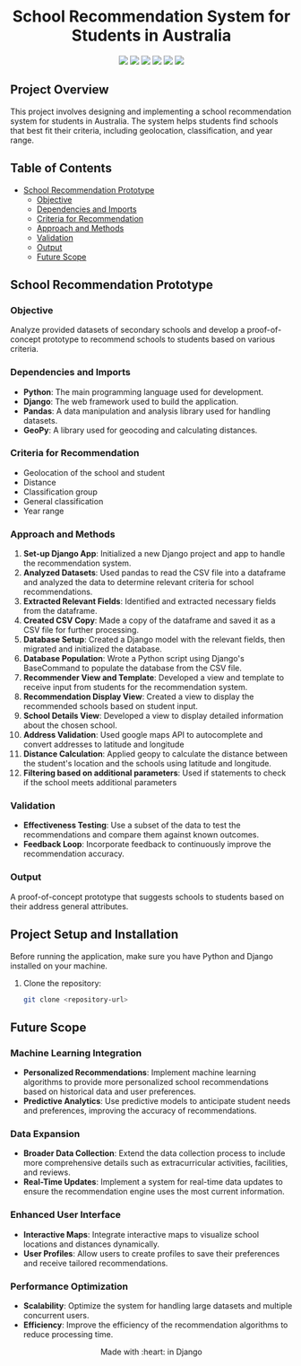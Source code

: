 <h1 align="center">School Recommendation System for Students in Australia</h1>

<div align="center" >
  <img src="https://img.shields.io/badge/made%20by-Katlego%20Leshiba-blue?style=for-the-badge&labelColor=20232a" />
  <img src="https://img.shields.io/badge/Python-20232a?style=for-the-badge&logo=python&labelColor=2e2f38" />
  <img src="https://img.shields.io/badge/Django-20232a?style=for-the-badge&logo=django&labelColor=162e16" />
  <img src="https://img.shields.io/badge/CSS-20232a?style=for-the-badge&logo=css&labelColor=2e2f35" />
  <img src="https://img.shields.io/badge/Pandas-20232a?style=for-the-badge&logo=pandas&labelColor=2e2f38" />
  <img src="https://img.shields.io/badge/GeoPy-20232a?style=for-the-badge&logo=geopy&labelColor=2e2f38" />
</div>

## Project Overview

This project involves designing and implementing a school recommendation system for students in Australia. The system helps students find schools that best fit their criteria, including geolocation, classification, and year range.

## Table of Contents

- [School Recommendation Prototype](#school-recommendation-prototype)
  - [Objective](#objective)
  - [Dependencies and Imports](#dependencies-and-imports)
  - [Criteria for Recommendation](#criteria-for-recommendation)
  - [Approach and Methods](#approach-and-methods)
  - [Validation](#validation)
  - [Output](#output)
  - [Future Scope](#future-scope)

## School Recommendation Prototype

### Objective

Analyze provided datasets of secondary schools and develop a proof-of-concept prototype to recommend schools to students based on various criteria.

### Dependencies and Imports

- **Python**: The main programming language used for development.
- **Django**: The web framework used to build the application.
- **Pandas**: A data manipulation and analysis library used for handling datasets.
- **GeoPy**: A library used for geocoding and calculating distances.

### Criteria for Recommendation

- Geolocation of the school and student
- Distance
- Classification group
- General classification
- Year range

### Approach and Methods

1. **Set-up Django App**: Initialized a new Django project and app to handle the recommendation system.
2. **Analyzed Datasets**: Used pandas to read the CSV file into a dataframe and analyzed the data to determine relevant criteria for school recommendations.
3. **Extracted Relevant Fields**: Identified and extracted necessary fields from the dataframe.
4. **Created CSV Copy**: Made a copy of the dataframe and saved it as a CSV file for further processing.
5. **Database Setup**: Created a Django model with the relevant fields, then migrated and initialized the database.
6. **Database Population**: Wrote a Python script using Django's BaseCommand to populate the database from the CSV file.
7. **Recommender View and Template**: Developed a view and template to receive input from students for the recommendation system.
8. **Recommendation Display View**: Created a view to display the recommended schools based on student input.
9. **School Details View**: Developed a view to display detailed information about the chosen school.
10. **Address Validation**: Used google maps API to autocomplete and convert addresses to latitude and longitude
11. **Distance Calculation**: Applied geopy to calculate the distance between the student's location and the schools using latitude and longitude.
12. **Filtering based on additional parameters**: Used if statements to check if the school meets additional parameters

### Validation

- **Effectiveness Testing**: Use a subset of the data to test the recommendations and compare them against known outcomes.
- **Feedback Loop**: Incorporate feedback to continuously improve the recommendation accuracy.

### Output

A proof-of-concept prototype that suggests schools to students based on their address general attributes.

## Project Setup and Installation

Before running the application, make sure you have Python and Django installed on your machine.

1. Clone the repository:
   ```bash
   git clone <repository-url>

## Future Scope

### Machine Learning Integration

- **Personalized Recommendations**: Implement machine learning algorithms to provide more personalized school recommendations based on historical data and user preferences.
- **Predictive Analytics**: Use predictive models to anticipate student needs and preferences, improving the accuracy of recommendations.

### Data Expansion

- **Broader Data Collection**: Extend the data collection process to include more comprehensive details such as extracurricular activities, facilities, and reviews.
- **Real-Time Updates**: Implement a system for real-time data updates to ensure the recommendation engine uses the most current information.

### Enhanced User Interface

- **Interactive Maps**: Integrate interactive maps to visualize school locations and distances dynamically.
- **User Profiles**: Allow users to create profiles to save their preferences and receive tailored recommendations.

### Performance Optimization

- **Scalability**: Optimize the system for handling large datasets and multiple concurrent users.
- **Efficiency**: Improve the efficiency of the recommendation algorithms to reduce processing time.

<p align="center">Made with :heart: in Django</p>
